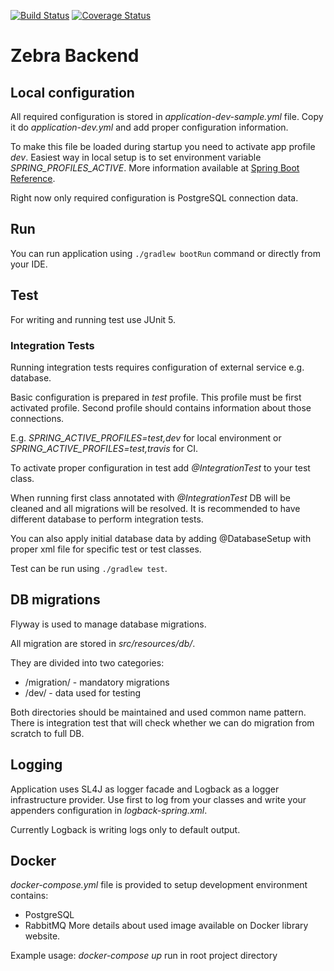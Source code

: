 [![Build Status](https://travis-ci.org/ZebraTeam/zebra-backend.svg?branch=master)](https://travis-ci.org/ZebraTeam/zebra-backend)
[![Coverage Status](https://coveralls.io/repos/github/ZebraTeam/zebra-backend/badge.svg?branch=master)](https://coveralls.io/github/ZebraTeam/zebra-backend?branch=master)

# Zebra Backend

## Local configuration
All required configuration is stored in *application-dev-sample.yml* file. Copy it do *application-dev.yml* and add proper configuration information.

To make this file be loaded during startup you need to activate app profile *dev*. Easiest way in local setup is to set environment variable *SPRING_PROFILES_ACTIVE*. More information available at [Spring Boot Reference](https://docs.spring.io/spring-boot/docs/current/reference/html/boot-features-profiles.html).
 
Right now only required configuration is PostgreSQL connection data.

## Run
You can run application using `./gradlew bootRun` command or directly from your IDE.

## Test

For writing and running test use JUnit 5.   

### Integration Tests
Running integration tests requires configuration of external service e.g. database.


Basic configuration is prepared in *test* profile. This profile must be first activated profile. Second profile should contains information about those connections.
  
E.g. *SPRING_ACTIVE_PROFILES=test,dev* for local environment or *SPRING_ACTIVE_PROFILES=test,travis* for CI.
 
To activate proper configuration in test add *@IntegrationTest* to your test class.

When running first class annotated with *@IntegrationTest* DB will be cleaned and all migrations will be resolved. It is recommended to have different database to perform integration tests.

You can also apply initial database data by adding @DatabaseSetup with proper xml file for specific test or test classes.

Test can be run using `./gradlew test`.

## DB migrations
Flyway is used to manage database migrations.

All migration are stored in *src/resources/db/*.

They are divided into two categories:
* /migration/ - mandatory migrations
* /dev/ - data used for testing

Both directories should be maintained and used common name pattern.
There is integration test that will check whether we can do migration from scratch to full DB. 

## Logging
Application uses SL4J as logger facade and Logback as a logger infrastructure provider. Use first to log from your classes and write your appenders configuration in *logback-spring.xml*.
 
Currently Logback is writing logs only to default output. 

## Docker
*docker-compose.yml* file is provided to setup development environment contains:
- PostgreSQL
- RabbitMQ
More details about used image available on Docker library website.

Example usage: *docker-compose up* run in root project directory
